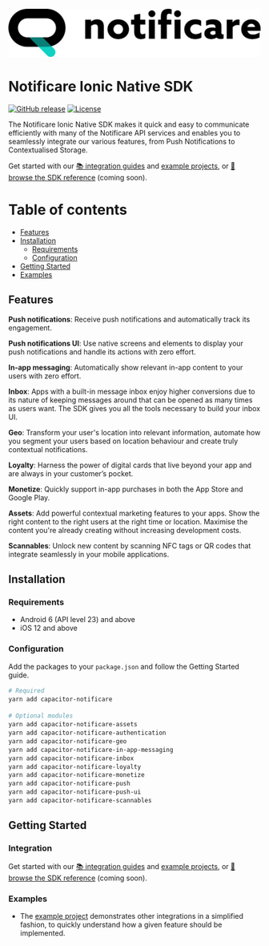 [<img src="https://raw.githubusercontent.com/notificare/notificare-sdk-ionic-native/main/assets/logo.png"/>](https://notificare.com)

# Notificare Ionic Native SDK

[![GitHub release](https://img.shields.io/github/v/release/notificare/notificare-sdk-ionic-native)](https://github.com/notificare/notificare-sdk-ionic-native/releases)
[![License](https://img.shields.io/github/license/notificare/notificare-sdk-ionic-native)](https://github.com/notificare/notificare-sdk-ionic-native/blob/main/LICENSE)

The Notificare Ionic Native SDK makes it quick and easy to communicate efficiently with many of the Notificare API services and enables you to seamlessly integrate our various features, from Push Notifications to Contextualised Storage.

Get started with our [📚 integration guides](https://docs.notifica.re/sdk/v3/ionic-native/setup) and [example projects](#examples), or [📘 browse the SDK reference]() (coming soon).


Table of contents
=================

* [Features](#features)
* [Installation](#installation)
  * [Requirements](#requirements)
  * [Configuration](#configuration)
* [Getting Started](#getting-started)
* [Examples](#examples)


## Features

**Push notifications**: Receive push notifications and automatically track its engagement.

**Push notifications UI**: Use native screens and elements to display your push notifications and handle its actions with zero effort.

**In-app messaging**: Automatically show relevant in-app content to your users with zero effort.

**Inbox**: Apps with a built-in message inbox enjoy higher conversions due to its nature of keeping messages around that can be opened as many times as users want. The SDK gives you all the tools necessary to build your inbox UI.

**Geo**: Transform your user's location into relevant information, automate how you segment your users based on location behaviour and create truly contextual notifications.

**Loyalty**: Harness the power of digital cards that live beyond your app and are always in your customer’s pocket.

**Monetize**: Quickly support in-app purchases in both the App Store and Google Play.

**Assets**: Add powerful contextual marketing features to your apps. Show the right content to the right users at the right time or location. Maximise the content you're already creating without increasing development costs.

**Scannables**: Unlock new content by scanning NFC tags or QR codes that integrate seamlessly in your mobile applications.


## Installation

### Requirements

* Android 6 (API level 23) and above
* iOS 12 and above

### Configuration

Add the packages to your `package.json` and follow the Getting Started guide.

```bash
# Required
yarn add capacitor-notificare

# Optional modules
yarn add capacitor-notificare-assets
yarn add capacitor-notificare-authentication
yarn add capacitor-notificare-geo
yarn add capacitor-notificare-in-app-messaging
yarn add capacitor-notificare-inbox
yarn add capacitor-notificare-loyalty
yarn add capacitor-notificare-monetize
yarn add capacitor-notificare-push
yarn add capacitor-notificare-push-ui
yarn add capacitor-notificare-scannables
```

## Getting Started

### Integration
Get started with our [📚 integration guides](https://docs.notifica.re/sdk/v3/ionic-native/setup) and [example projects](#examples), or [📘 browse the SDK reference]() (coming soon).


### Examples
- The [example project](https://github.com/Notificare/notificare-sdk-ionic-native/tree/main/packages/sample) demonstrates other integrations in a simplified fashion, to quickly understand how a given feature should be implemented.
